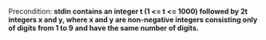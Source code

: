 Precondition: **stdin contains an integer t (1 <= t <= 1000) followed by 2t integers x and y, where x and y are non-negative integers consisting only of digits from 1 to 9 and have the same number of digits.**